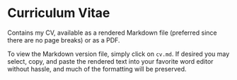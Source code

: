 # Curriculum Vitae

Contains my CV, available as a rendered Markdown file (preferred since there are no page breaks) or as a PDF.

To view the Markdown version file, simply click on `cv.md`.  If desired you may select, copy, and paste the rendered text into your favorite word editor without hassle, and much of the formatting will be preserved.
